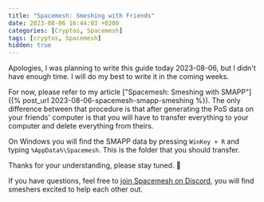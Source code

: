 ```yaml
---
title: "Spacemesh: Smeshing with Friends"
date: 2023-08-06 16:44:03 +0200
categories: [Cryptos, Spacemesh]
tags: [cryptos, Spacemesh]
hidden: true
---
```


Apologies, I was planning to write this guide today 2023-08-06, but I didn't
have enough time. I will do my best to write it in the coming weeks.

For now, please refer to my article
["Spacemesh: Smeshing with SMAPP"]({% post_url 2023-08-06-spacemesh-smapp-smeshing %}).
The only difference between that procedure is that after generating the PoS data
on your friends' computer is that you will have to transfer everything to your
computer and delete everything from theirs.

On Windows you will find the SMAPP data by pressing `WinKey + R` and typing
`%AppData%\Spacemesh`. This is the folder that you should transfer.

Thanks for your understanding, please stay tuned. 🙏

If you have questions, feel free to
[join Spacemesh on Discord](https://discord.com/invite/yVhQ7rC), you will find
smeshers excited to help each other out.
